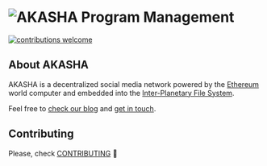 # ![AKASHA](https://raw.githubusercontent.com/AkashaProject/PM/master/util/akasha-30x28.png) Program Management

[![contributions welcome](https://img.shields.io/badge/contributions-welcome-brightgreen.svg?style=flat)](https://github.com/AkashaProject/dapp/issues)   

## About AKASHA 

AKASHA is a decentralized social media network powered by the [Ethereum](https://www.ethereum.org/) world computer and embedded into the [Inter-Planetary File System](https://ipfs.io/).

Feel free to [check our blog](https://blog.akasha.world/) and [get in touch](https://akasha.world/#contact).  

## Contributing

Please, check [CONTRIBUTING](https://github.com/AkashaProject/PM/blob/master/CONTRIBUTING.md) :rocket:
